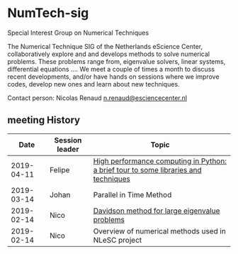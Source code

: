 # NumTech-sig
Special Interest Group on Numerical Techniques

The Numerical Technique SIG of the Netherlands eScience Center, collaboratively explore and and develops methods to solve numerical problems. These problems range from, eigenvalue solvers, linear systems, differential equations .... We meet a couple of times a month to discuss recent developments, and/or have hands on sessions where we improve codes, develop new ones and learn about new techniques.

Contact person: Nicolas Renaud n.renaud@esciencecenter.nl 

## meeting History


| Date | Session leader | Topic |
|------|----------------|-------|
| 2019-04-11 | Felipe | [High performance computing in Python: a brief tour to some libraries and techniques](https://github.com/NLeSC/NumTech-sig/tree/master/HPCPython) |
| 2019-03-14 | Johan | Parallel in Time Method |
| 2019-02-14 | Nico | [Davidson method for large eigenvalue problems](https://github.com/NLeSC/NumTech-sig/tree/master/eigenvalues) |
| 2019-02-14 | Nico | Overview of numerical methods used in NLeSC project |



